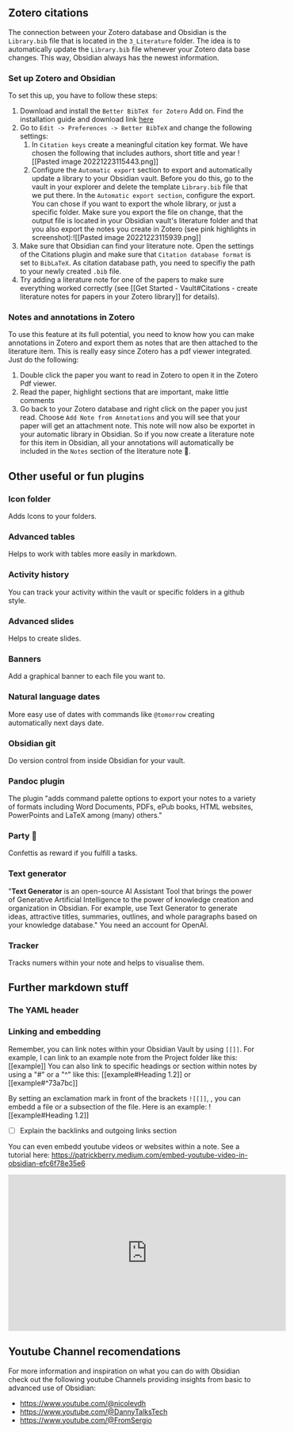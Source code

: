 ## Zotero citations

The connection between your Zotero database and Obsidian is the `Library.bib` file that is located in the `3_Literature` folder. The idea is to automatically update the `Library.bib` file whenever your Zotero data base changes. This way, Obsidian always has the newest information. 

### Set up Zotero and Obsidian

To set this up, you have to follow these steps:

1. Download and install the `Better BibTeX for Zotero` Add on. Find the installation guide and download link [here](https://retorque.re/zotero-better-bibtex/installation/)
2. Go to `Edit -> Preferences -> Better BibTeX` and change the following settings:
	1. In `Citation keys` create a meaningful citation key format. We have chosen the following that includes authors, short title and year ![[Pasted image 20221223115443.png]]
	2. Configure the `Automatic export` section to export and automatically update a library to your Obsidian vault. Before you do this, go to the vault in your explorer and delete the template `Library.bib` file that we put there. In the `Automatic export section`, configure the export. You can chose if you want to export the whole library, or just a specific folder. Make sure you export the file on change, that the output file is located in your Obsidian vault's literature folder and that you also export the notes you create in Zotero (see pink highlights in screenshot):![[Pasted image 20221223115939.png]]
3. Make sure that Obsidian can find your literature note. Open the settings of the Citations plugin and make sure that `Citation database format` is set to `BibLaTeX`. As citation database path, you need to specifiy the path to your newly created `.bib` file.
4. Try adding a literature note for one of the papers to make sure everything worked correctly (see [[Get Started - Vault#Citations - create literature notes for papers in your Zotero library]] for details).

### Notes and annotations in Zotero

To use this feature at its full potential, you need to know how you can make annotations in Zotero and export them as notes that are then attached to the literature item. This is really easy since Zotero has a pdf viewer integrated. Just do the following:

1. Double click the paper you want to read in Zotero to open it in the Zotero Pdf viewer.
2. Read the paper, highlight sections that are important, make little comments
3. Go back to your Zotero database and right click on the paper you just read. Choose `Add Note from Annotations` and you will see that your paper will get an attachment note.
This note will now also be exportet in your automatic library in Obsidian. So if you now create a literature note for this item in Obsidian, all your annotations will automatically be included in the `Notes` section of the literature note 🤩.


## Other useful or fun plugins

### Icon folder
Adds Icons to your folders. 

### Advanced tables 
Helps to work with tables more easily in markdown.

### Activity history
You can track your activity within the vault or specific folders in a github style.

### Advanced slides
Helps to create slides.

### Banners
Add a graphical banner to each file you want to.

### Natural language dates
More easy use of dates with commands like `@tomorrow` creating automatically next days date. 

### Obsidian git
Do version control from inside Obsidian for your vault.

### Pandoc plugin 
The plugin "adds command palette options to export your notes to a variety of formats including Word Documents, PDFs, ePub books, HTML websites, PowerPoints and LaTeX among (many) others."

### Party 🎉
Confettis as reward if you fulfill a tasks.

### Text generator
"**Text Generator** is an open-source AI Assistant Tool that brings the power of Generative Artificial Intelligence to the power of knowledge creation and organization in Obsidian.
For example, use Text Generator to generate ideas, attractive titles, summaries, outlines, and whole paragraphs based on your knowledge database."
You need an account for OpenAI.

### Tracker
Tracks numers within your note and helps to visualise them. 


## Further markdown stuff
### The YAML header

### Linking and embedding 

Remember, you can link notes within your Obsidian Vault by using `[[]]`. For example, I can link to an example note from the Project folder like this: [[example]]
You can also link to specific headings or section within notes by using a "#" or a "^" like this: [[example#Heading 1.2]] or [[example#^73a7bc]]

By setting an exclamation mark in front of the brackets `![[]]`, , you can embedd a file or a subsection of the file. Here is an example: 
![[example#Heading 1.2]]

- [ ] Explain the backlinks and outgoing links section

You can even embedd youtube videos or websites within a note. See a tutorial here: https://patrickberry.medium.com/embed-youtube-video-in-obsidian-efc6f78e35e6

<iframe width="560" height="315" src="https://www.youtube.com/embed/jwBZDQXopvc" title="YouTube video player" frameborder="0" allow="accelerometer; autoplay; clipboard-write; encrypted-media; gyroscope; picture-in-picture" allowfullscreen></iframe>


## Youtube Channel recomendations
For more information and inspiration on what you can do with Obsidian check out the following youtube Channels providing insights from basic to advanced use of Obsidian:
- https://www.youtube.com/@nicolevdh
- https://www.youtube.com/@DannyTalksTech 
- https://www.youtube.com/@FromSergio